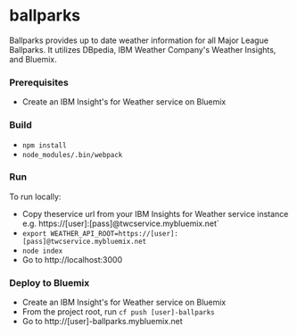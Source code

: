 # ballparks

Ballparks provides up to date weather information for all Major League Ballparks. It utilizes DBpedia, IBM Weather Company's Weather Insights, and Bluemix.

### Prerequisites
- Create an IBM Insight's for Weather service on Bluemix

### Build

- `npm install`
- `node_modules/.bin/webpack`

### Run

To run locally:

- Copy theservice url from your IBM Insights for Weather service instance 
  e.g. https://[user]:[pass]@twcservice.mybluemix.net`
- `export WEATHER_API_ROOT=https://[user]:[pass]@twcservice.mybluemix.net`
- `node index`
- Go to http://localhost:3000

### Deploy to Bluemix
- Create an IBM Insight's for Weather service on Bluemix
- From the project root, run `cf push [user]-ballparks`
- Go to http://[user]-ballparks.mybluemix.net